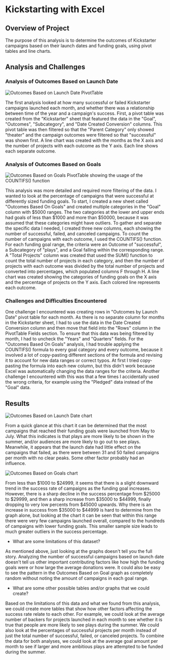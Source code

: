# Kickstarting with Excel

## Overview of Project

The purpose of this analysis is to determine the outcomes of Kickstarter campaigns based on their launch dates and funding goals, using pivot tables and line charts.

## Analysis and Challenges

### Analysis of Outcomes Based on Launch Date

![Outcomes Based on Launch Date PivotTable](Resources/Outcomes_vs_Launch_table.png)

The first analysis looked at how many successful or failed Kickstarter campaigns launched each month, and whether there was a relationship between time of the year and a campaign's success. First, a pivot table was created from the "Kickstarter" sheet that featured the data in the "Goal", "Outcomes", "Subcategory", and "Date Created Conversion" columns. This pivot table was then filtered so that the "Parent Category" only showed "theater" and the campaign outcomes were filtered so that "successful" was shown first. A line chart was created with the months as the X axis and the number of projects with each outcome as the Y axis. Each line shows each separate outcome.

### Analysis of Outcomes Based on Goals

![Outcomes Based on Goals PivotTable showing the usage of the COUNTIFS() function](Resources/Outcomes_vs_Goals_table.png)

This analysis was more detailed and required more filtering of the data. I wanted to look at the percentage of campaigns that were successful at differently sized funding goals. To start, I created a new sheet called "Outcomes Based On Goals" and created multiple categories in the "Goal" column with $5000 ranges. The two categories at the lower and upper ends had goals of less than $1000 and more than $50000, because it was assumed that these categories might have outliers. To gather and separate the specific data I needed, I created three new columns, each showing the number of successful, failed, and canceled campaigns. To count the number of campaigns with each outcome, I used the COUNTIFS() function. For each funding goal range, the criteria were an Outcome of "successful", a Subcategory of "plays", and a Goal falling within the corresponding range. A "Total Projects" column was created that used the SUM() function to count the total number of projects in each category, and then the number of projects with each outcome was divided by the total number of projects and converted into percentages, which populated columns F through H. A line chart was created showing the categories of funding goals on the X axis and the percentage of projects on the Y axis. Each colored line represents each outcome.   

### Challenges and Difficulties Encountered

One challenge I encountered was creating rows in "Outcomes by Launch Date" pivot table for each month. As there is no separate column for months in the Kickstarter sheet, I had to use the data in the Date Created Conversion column and then move that field into the "Rows" column in the PivotTable Fields section. To ensure that this data was being filtered by month, I had to uncheck the "Years" and "Quarters" fields.
For the "Outcomes Based On Goals" analysis, I had trouble applying the COUNTIFS() formula to every goal category and every outcome, because it involved a lot of copy-pasting different sections of the formula and revising it to account for new data ranges or correct typos. At first I tried copy-pasting the formula into each new column, but this didn't work because Excel was automatically changing the data ranges for the criteria. Another challenge I encountered with this was that a few times I accidentally used the wrong criteria, for example using the "Pledged" data instead of the "Goal" data.

## Results

![Outcomes Based on Launch Date chart](Outcomes_vs_Launch.png)

From a quick glance at this chart it can be determined that the most campaigns that reached their funding goals were launched from May to July. What this indicates is that plays are more likely to be shown in the summer, and/or audiences are more likely to go out to see plays. Meanwhile, it appears that the launch date had little effect on the campaigns that failed, as there were between 31 and 50 failed campaigns per month with no clear peaks. Some other factor probably had an influence.

![Outcomes Based on Goals chart](Outcomes_vs_Goals.png)

From less than $1000 to $24999, it seems that there is a slight downward trend in the success rate of campaigns as the funding goal increases. However, there is a sharp decline in the success percentage from $25000 to $29999, and then a sharp increase from $35000 to $44999, finally dropping to very low percents from $45000 upwards. Why there is an increase in success from $35000 to $44999 is hard to determine from the graph alone, but looking at the chart it can be seen that within this range there were very few campaigns launched overall, compared to the hundreds of campaigns with lower funding goals. This smaller sample size leads to much greater outliers in the success percentage.

- What are some limitations of this dataset?

As mentioned above, just looking at the graphs doesn't tell you the full story. Analyzing the number of successful campaigns based on launch date doesn't tell us other important contributing factors like how high the funding goals were or how large the average donations were. It could also be easy to see the pattern in the Outcomes Based on Goal graph as completely random without noting the amount of campaigns in each goal range. 

- What are some other possible tables and/or graphs that we could create?

Based on the limitations of this data and what we found from this analysis, we could create more tables that show how other factors affecting the success rate relate to each other. For example, we could look at the average number of backers for projects launched in each month to see whether it is true that people are more likely to see plays during the summer. We could also look at the percentages of successful projects per month instead of just the total number of successful, failed, or canceled projects. To combine the data for both analyses, we could look at the average goal amount per month to see if larger and more ambitious plays are attempted to be funded during the summer.